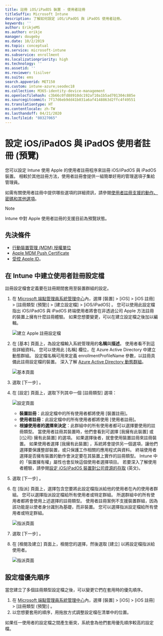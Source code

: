 ```yaml
---
title: 註冊 iOS/iPadOS 裝置 - 使用者註冊
titleSuffix: Microsoft Intune
description: 了解如何設定 iOS/iPadOS 與 iPadOS 使用者註冊。
keywords: ''
author: ErikjeMS
ms.author: erikje
manager: dougeby
ms.date: 10/2/2019
ms.topic: conceptual
ms.service: microsoft-intune
ms.subservice: enrollment
ms.localizationpriority: high
ms.technology: ''
ms.assetid: ''
ms.reviewer: tisilver
ms.suite: ems
search.appverid: MET150
ms.custom: intune-azure;seodec18
ms.collection: M365-identity-device-management
ms.openlocfilehash: c3b66c0fd88910dc192af10a1b5ad701304c885e
ms.sourcegitcommit: 7f17d6eb9dd41b031a6af4148863d2ffc4f49551
ms.translationtype: HT
ms.contentlocale: zh-TW
ms.lasthandoff: 04/21/2020
ms.locfileid: "80327065"
---
```

# <a name="set-up-iosipados-and-ipados-user-enrollment-preview"></a>設定 iOS/iPadOS 與 iPadOS 使用者註冊 (預覽)

您可以設定 Intune 使用 Apple 的使用者註冊程序來註冊 iOS/iPadOS 與 iPadOS 裝置。 相較於其他註冊方法，使用者註冊會提供一組簡單好用的管理選項子集給管理員。

如需有關使用者註冊中提供哪些選項的詳細資訊，請參閱[使用者註冊支援的動作、密碼和其他選項](ios-user-enrollment-supported-actions.md)。

> [!NOTE]
> Intune 中對 Apple 使用者註冊的支援目前為預覽狀態。

## <a name="prerequisites"></a>先決條件
- [行動裝置管理 (MDM) 授權單位](../fundamentals/mdm-authority-set.md)
- [Apple MDM Push Certificate](apple-mdm-push-certificate-get.md)
- [受控 Apple ID](https://support.apple.com/guide/apple-business-manager/mdm1c9622977/web)。

## <a name="create-a-user-enrollment-profile-in-intune"></a>在 Intune 中建立使用者註冊設定檔

註冊設定檔會定義要在註冊期間套用至裝置群組的設定。 

1. 在 [Microsoft 端點管理員系統管理中心](https://go.microsoft.com/fwlink/?linkid=2109431)內，選擇 [裝置]   > [iOS]   > [iOS 註冊]   > [註冊類型 (預覽)]   > [建立設定檔]   > [iOS/iPadOS]  。 您可以使用此設定檔指出 iOS/iPadOS 與 iPadOS 終端使用者將會在非透過公司 Apple 方法註冊的裝置上擁有什麼註冊體驗。 如果您想要變更，可以在建立設定檔之後加以編輯。

    ![建立 Apple 註冊設定檔](./media/ios-user-enrollment/create-profile.png)

2. 在 [基本]  頁面上，為設定檔輸入系統管理用的**名稱**與**描述**。 使用者看不到這些詳細資料。 您可以使用此 [名稱]  欄位，在 Azure Active Directory 中建立動態群組。 設定檔名稱可用來定義 enrollmentProfileName 參數，以註冊具備此註冊設定檔的裝置。 深入了解 [Azure Active Directory 動態群組](https://docs.microsoft.com/azure/active-directory/active-directory-groups-dynamic-membership-azure-portal#rules-for-devices)。

    ![基本頁面](./media/ios-user-enrollment/basics-page.png)

3. 選取 [下一步]  。

4. 在 [設定]  頁面上，選取下列其中一個 [註冊類型]  選項：

    ![設定頁面](./media/ios-user-enrollment/settings-page.png)

    - **裝置註冊**：此設定檔中的所有使用者都將使用 [裝置註冊]。
    - **使用者註冊**：此設定檔中的所有使用者都將使用 [使用者註冊]。
    - **根據使用者的選擇來決定**：此群組中的所有使用者都可以選擇要使用的註冊類型。 當使用者註冊其裝置時，他們會看到可選擇 [我擁有此裝置]  或 [(公司) 擁有此裝置]  的選項。 如果選擇後者，就會使用裝置註冊來註冊裝置。 如果使用者選擇 [我擁有此裝置]  ，系統將會提供另一個選項，讓他們選擇要保護整部裝置，或只保護工作相關的應用程式與資料。 終端使用者選擇是否擁有裝置的動作會決定要在其裝置上實作的註冊類型。 Intune 中的「裝置擁有權」屬性也會反映這個使用者選擇項目。 若要深入了解使用者體驗，請參閱[設定 iOS/iPadOS 裝置對公司資源的存取](https://docs.microsoft.com/mem/intune/user-help/enroll-your-device-in-intune-macos-cp) \(英文\)。
    
5. 選取 [下一步]  。

6. 在 [指派]  頁面上，選擇包含您要將此設定檔指派給他的使用者在內的使用者群組。 您可以選擇指派設定檔給所有使用者或特定群組。 所選群組中的所有使用者都將會使用上述選擇的註冊類型。 使用者註冊案例不支援裝置群組，因為該功能是以使者身分識別為基礎，而非裝置。 您可以選擇指派設定檔給所有使用者或特定群組。

    ![指派頁面](./media/ios-user-enrollment/assignments-page.png)

7. 選取 [下一步]  。

8. 在 [檢閱及建立]  頁面上，檢閱您的選擇，然後選取 [建立]  以將設定檔指派給使用者。

    ![指派頁面](./media/ios-user-enrollment/assignments-page.png)


## <a name="profile-priority"></a>設定檔優先順序

當您建立了多個註冊類型設定檔之後，可以變更它們在套用時的優先順序。

1. 在 [Microsoft 端點管理員系統管理中心](https://go.microsoft.com/fwlink/?linkid=2109431)內，選擇 [裝置]   > [iOS]   > [iOS 註冊]   > [註冊類型 (預覽)]  。
2. 以您想要套用的順序，用拖放方式調整設定檔在清單中的位置。

如果任一使用者的設定檔之間產生衝突，系統會為他們套用優先順序較高的設定檔。


